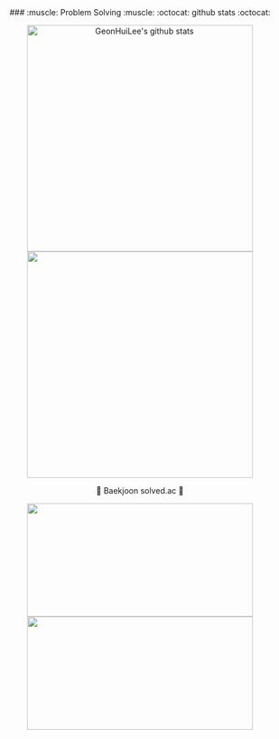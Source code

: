 <div align = "center">
### :muscle: Problem Solving :muscle:
:octocat: github stats :octocat:
 
<a href="https://github.com/GeonHui2"><img align="center" style="width :400px" src="https://github-readme-stats.vercel.app/api?username=GeonHui2&bg_color=30,e96443,904e95&title_color=fff&text_color=fff&include_all_commits=true&show_icons=true&theme=gradient&hide=issues&hide_border=true&count_private=true&line_height=27&border_radius=15" alt="GeonHuiLee's github stats"/></a>
<a href="https://github.com/GeonHui2"><img align="center" style="width :400px" src="https://github-readme-stats.vercel.app/api/top-langs/?username=GeonHui2&layout=compact&bg_color=30,e96443,904e95&title_color=fff&hide=css,scss,HTML&text_color=fff&hide_border=true&card_width=400px&border_radius=15"/></a>
 
:1st_place_medal: Baekjoon solved.ac :1st_place_medal:
 
<a href="https://github.com/GeonHui2"><img align="center" style="height:200px; width :400px" src="http://mazassumnida.wtf/api/v2/generate_badge?boj=022686s"/></a>
<a href="https://github.com/GeonHui2"> <img align="center" style="height:200px; width :400px" src="http://mazandi.herokuapp.com/api?handle=022686s&theme=warm"/> 
 
</div>
